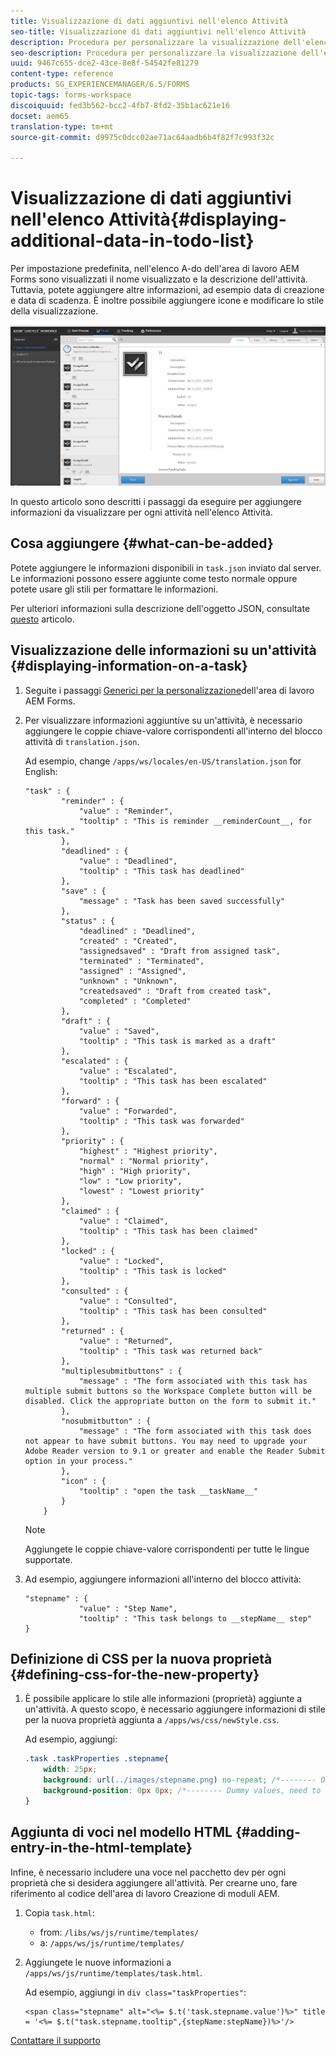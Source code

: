 ```yaml
---
title: Visualizzazione di dati aggiuntivi nell'elenco Attività
seo-title: Visualizzazione di dati aggiuntivi nell'elenco Attività
description: Procedura per personalizzare la visualizzazione dell'elenco A dell'area di lavoro di LiveCycle AEM Forms per visualizzare ulteriori informazioni oltre a quelle predefinite.
seo-description: Procedura per personalizzare la visualizzazione dell'elenco A dell'area di lavoro di LiveCycle AEM Forms per visualizzare ulteriori informazioni oltre a quelle predefinite.
uuid: 9467c655-dce2-43ce-8e8f-54542fe81279
content-type: reference
products: SG_EXPERIENCEMANAGER/6.5/FORMS
topic-tags: forms-workspace
discoiquuid: fed3b562-bcc2-4fb7-8fd2-35b1ac621e16
docset: aem65
translation-type: tm+mt
source-git-commit: d9975c0dcc02ae71ac64aadb6b4f82f7c993f32c

---
```



# Visualizzazione di dati aggiuntivi nell&#39;elenco Attività{#displaying-additional-data-in-todo-list}

Per impostazione predefinita, nell&#39;elenco A-do dell&#39;area di lavoro AEM Forms sono visualizzati il nome visualizzato e la descrizione dell&#39;attività. Tuttavia, potete aggiungere altre informazioni, ad esempio data di creazione e data di scadenza. È inoltre possibile aggiungere icone e modificare lo stile della visualizzazione.

![Vedere la scheda Attività di HTML Workspace che mostra la configurazione predefinita](assets/html-todo-list.png)

In questo articolo sono descritti i passaggi da eseguire per aggiungere informazioni da visualizzare per ogni attività nell&#39;elenco Attività.

## Cosa aggiungere {#what-can-be-added}

Potete aggiungere le informazioni disponibili in `task.json` inviato dal server. Le informazioni possono essere aggiunte come testo normale oppure potete usare gli stili per formattare le informazioni.

Per ulteriori informazioni sulla descrizione dell&#39;oggetto JSON, consultate [questo](/help/forms/using/html-workspace-json-object-description.md) articolo.

## Visualizzazione delle informazioni su un&#39;attività {#displaying-information-on-a-task}

1. Seguite i passaggi [Generici per la personalizzazione](../../forms/using/generic-steps-html-workspace-customization.md)dell&#39;area di lavoro AEM Forms.
1. Per visualizzare informazioni aggiuntive su un&#39;attività, è necessario aggiungere le coppie chiave-valore corrispondenti all&#39;interno del blocco attività di `translation.json`.

   Ad esempio, change `/apps/ws/locales/en-US/translation.json` for English:

   ```
   "task" : {
           "reminder" : {
               "value" : "Reminder",
               "tooltip" : "This is reminder __reminderCount__, for this task."
           },
           "deadlined" : {
               "value" : "Deadlined",
               "tooltip" : "This task has deadlined"
           },
           "save" : {
               "message" : "Task has been saved successfully"
           },
           "status" : {
               "deadlined" : "Deadlined",
               "created" : "Created",
               "assignedsaved" : "Draft from assigned task",
               "terminated" : "Terminated",
               "assigned" : "Assigned",
               "unknown" : "Unknown",
               "createdsaved" : "Draft from created task",
               "completed" : "Completed"
           },
           "draft" : {
               "value" : "Saved",
               "tooltip" : "This task is marked as a draft"
           },
           "escalated" : {
               "value" : "Escalated",
               "tooltip" : "This task has been escalated"
           },
           "forward" : {
               "value" : "Forwarded",
               "tooltip" : "This task was forwarded"
           },
           "priority" : {
               "highest" : "Highest priority",
               "normal" : "Normal priority",
               "high" : "High priority",
               "low" : "Low priority",
               "lowest" : "Lowest priority"
           },
           "claimed" : {
               "value" : "Claimed",
               "tooltip" : "This task has been claimed"
           },
           "locked" : {
               "value" : "Locked",
               "tooltip" : "This task is locked"
           },
           "consulted" : {
               "value" : "Consulted",
               "tooltip" : "This task has been consulted"
           },
           "returned" : {
               "value" : "Returned",
               "tooltip" : "This task was returned back"
           },
           "multiplesubmitbuttons" : {
               "message" : "The form associated with this task has multiple submit buttons so the Workspace Complete button will be disabled. Click the appropriate button on the form to submit it."
           },
           "nosubmitbutton" : {
               "message" : "The form associated with this task does not appear to have submit buttons. You may need to upgrade your Adobe Reader version to 9.1 or greater and enable the Reader Submit option in your process."
           },
           "icon" : {
               "tooltip" : "open the task __taskName__"
           }
       }
   ```

   >[!NOTE]
   >
   >Aggiungete le coppie chiave-valore corrispondenti per tutte le lingue supportate.

1. Ad esempio, aggiungere informazioni all&#39;interno del blocco attività:

   ```
   "stepname" : {
               "value" : "Step Name",
               "tooltip" : "This task belongs to __stepName__ step"
   }
   ```

## Definizione di CSS per la nuova proprietà {#defining-css-for-the-new-property}

1. È possibile applicare lo stile alle informazioni (proprietà) aggiunte a un&#39;attività. A questo scopo, è necessario aggiungere informazioni di stile per la nuova proprietà aggiunta a `/apps/ws/css/newStyle.css`.

   Ad esempio, aggiungi:

   ```css
   .task .taskProperties .stepname{
       width: 25px;
       background: url(../images/stepname.png) no-repeat; /*-------- Or just reuse background image / image-sprite defined .task .taskProperties span of style.css---------------------*/
       background-position: 0px 0px; /*-------- Dummy values, need to be configured as per user background image / image-sprite ---------------------*/
   }
   ```

## Aggiunta di voci nel modello HTML {#adding-entry-in-the-html-template}

Infine, è necessario includere una voce nel pacchetto dev per ogni proprietà che si desidera aggiungere all&#39;attività. Per crearne uno, fare riferimento al codice dell&#39;area di lavoro Creazione di moduli AEM.

1. Copia `task.html`:

   * from: `/libs/ws/js/runtime/templates/`
   * a: `/apps/ws/js/runtime/templates/`

1. Aggiungete le nuove informazioni a `/apps/ws/js/runtime/templates/task.html`.

   Ad esempio, aggiungi in `div class="taskProperties"`:

   ```
   <span class="stepname" alt="<%= $.t('task.stepname.value')%>" title = '<%= $.t("task.stepname.tooltip",{stepName:stepName})%>'/>
   ```

[Contattare il supporto](https://www.adobe.com/account/sign-in.supportportal.html)
